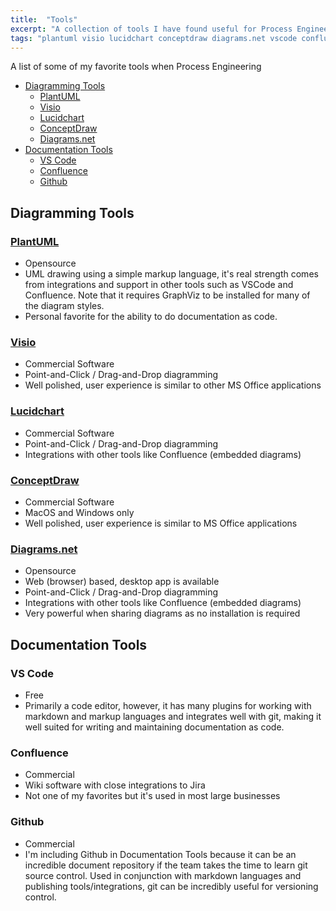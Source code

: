```yaml
---
title:  "Tools"
excerpt: "A collection of tools I have found useful for Process Engineering."
tags: "plantuml visio lucidchart conceptdraw diagrams.net vscode confluence github process engineering"
---
```


A list of some of my favorite tools when Process Engineering

- [Diagramming Tools](#diagramming-tools)
  - [PlantUML](#plantuml)
  - [Visio](#visio)
  - [Lucidchart](#lucidchart)
  - [ConceptDraw](#conceptdraw)
  - [Diagrams.net](#diagramsnet)
- [Documentation Tools](#documentation-tools)
  - [VS Code](#vs-code)
  - [Confluence](#confluence)
  - [Github](#github)

## Diagramming Tools

### [PlantUML](https://plantuml.com/) 
- Opensource
- UML drawing using a simple markup language, it's real strength comes from integrations and support in other tools such as VSCode and Confluence. Note that it requires GraphViz to be installed for many of the diagram styles. 
- Personal favorite for the ability to do documentation as code.

### [Visio](https://www.microsoft.com/en-us/microsoft-365/visio/flowchart-software)
- Commercial Software
- Point-and-Click / Drag-and-Drop diagramming
- Well polished, user experience is similar to other MS Office applications

### [Lucidchart](https://www.lucidchart.com/)
- Commercial Software
- Point-and-Click / Drag-and-Drop diagramming
- Integrations with other tools like Confluence (embedded diagrams)

### [ConceptDraw](https://conceptdraw.com)
- Commercial Software
- MacOS and Windows only
- Well polished, user experience is similar to MS Office applications

### [Diagrams.net](https://www.diagrams.net/index.html)
- Opensource
- Web (browser) based, desktop app is available
- Point-and-Click / Drag-and-Drop diagramming
- Integrations with other tools like Confluence (embedded diagrams)
- Very powerful when sharing diagrams as no installation is required

## Documentation Tools

### VS Code
- Free
- Primarily a code editor, however, it has many plugins for working with markdown and markup languages and integrates well with git, making it well suited for writing and maintaining documentation as code.

### Confluence
- Commercial
- Wiki software with close integrations to Jira
- Not one of my favorites but it's used in most large businesses

### Github
- Commercial
- I'm including Github in Documentation Tools because it can be an incredible document repository if the team takes the time to learn git source control. Used in conjunction with markdown languages and publishing tools/integrations, git can be incredibly useful for versioning control.
